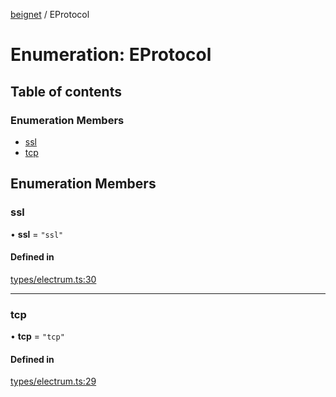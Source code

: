 [beignet](../README.md) / EProtocol

# Enumeration: EProtocol

## Table of contents

### Enumeration Members

- [ssl](EProtocol.md#ssl)
- [tcp](EProtocol.md#tcp)

## Enumeration Members

### ssl

• **ssl** = ``"ssl"``

#### Defined in

[types/electrum.ts:30](https://github.com/synonymdev/beignet/blob/3144d66/src/types/electrum.ts#L30)

___

### tcp

• **tcp** = ``"tcp"``

#### Defined in

[types/electrum.ts:29](https://github.com/synonymdev/beignet/blob/3144d66/src/types/electrum.ts#L29)
